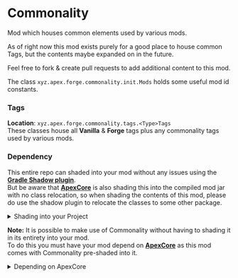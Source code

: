 # Commonality
Mod which houses common elements used by various mods.

As of right now this mod exists purely for a good place to house common Tags, but the contents maybe expanded on in the future.

Feel free to fork & create pull requests to add additional content to this mod.

The class `xyz.apex.forge.commonality.init.Mods` holds some useful mod id constants.

### Tags
**Location**: `xyz.apex.forge.commonality.tags.<Type>Tags`<br>
These classes house all **Vanilla** & **Forge** tags plus any commonality tags used by various mods.

### Dependency 
This entire repo can shaded into your mod without any issues using the [**Gradle Shadow plugin**](https://imperceptiblethoughts.com/shadow/).<br>
But be aware that [**ApexCore**](https://github.com/ApexStudios-Dev/ApexCore) is also shading this into the compiled mod jar with no class relocation,
so when shading the contents of this mod, please do use the shadow plugin to relocate the classes to some other package.

<details>
<summary>Shading into your Project</summary>

Add the [**Gradle Shadow plugin**](https://imperceptiblethoughts.com/shadow/) to your build script like so:

```groovy
plugins {
	id 'com.github.johnrengelman.shadow' version '7.1.2'
}
```

Once you have the plugin, it needs to be configured. First add the `shade` configuration,

```groovy
configurations {
	shade
}
```

Next you must configure the `shadowJar` task, This is what will shade Commonality into your mod.

```groovy
shadowJar {
	configurations = [ project.configurations.shade ]
	relocate 'xyz.apex.forge.commonality', 'com.mymod.repack.commonality'
}
```

Next you must configure the `shadowJar` task to run during re-obfuscation.

```groovy
artifacts {
	archives shadowJar
}

reobf {
	shadowJar { }
}

build.dependsOn shadowJar
build.dependsOn reobfShadowJar
```

Finally, the dependency itself must be added. First add my maven repository,

```groovy
repositories {
	maven { url 'https://maven.apexmods.xyz/' }
}
```

and then the Commonality dependency to the `implementation` and `shade` configurations.

```groovy
dependencies {
	// commonality_version -> Version of commonality to include
	def commonality_version = '1.0.0'
	implementation fg.deobf("xyz.apex.forge:commonality:${minecraft_version}-${commonality_version}")
	shade "xyz.apex.forge:commonality:${minecraft_version}-${commonality_version}"
}
```

</details>

**Note:** It is possible to make use of Commonality without having to shading it in its entirety into your mod.<br>
To do this you must have your mod depend on [**ApexCore**](https://github.com/ApexStudios-Dev/ApexCore) as this mod comes with Commonality pre-shaded into it.

<details>
<summary>Depending on ApexCore</summary>

Note: That when depending on [**ApexCore**](https://github.com/ApexStudios-Dev/ApexCore) you will also have to have [**Registrator**](https://github.com/ApexStudios-Dev/Registrator) as an additional dependency as
ApexCore requires it in order to function.

First add my maven repository,

```groovy
repositories {
	maven { url 'https://maven.apexmods.xyz/' }
}
```

and then the ApexCore dependency to the `implementation` configuration.

```groovy
dependencies {
	implementation fg.deobf("xyz.apex.forge.utility:registrator:${minecraft_version}-${registrator_version}")
	implementation fg.deobf("xyz.apex.forge:apexcore:${minecraft_version}-${apexcore_version}")
}
```

</details>